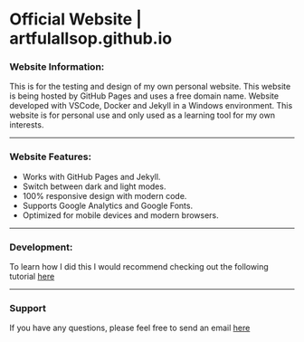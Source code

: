 # Official Website | artfulallsop.github.io

### Website Information:

This is for the testing and design of my own personal website.
This website is being hosted by GitHub Pages and uses a free domain name.
Website developed with VSCode, Docker and Jekyll in a Windows environment.
This website is for personal use and only used as a learning tool for my own interests.

* * *

### Website Features:

- Works with GitHub Pages and Jekyll.
- Switch between dark and light modes.
- 100% responsive design with modern code.
- Supports Google Analytics and Google Fonts.
- Optimized for mobile devices and modern browsers.

* * *

### Development:

To learn how I did this I would recommend checking out the following tutorial [here](https://github.com/BillRaymond/my-jekyll-docker-website)

* * *

### Support

<p>If you have any questions, please feel free to send an email <a href="mailto:yournamehere@gmail.com">here</a><p>